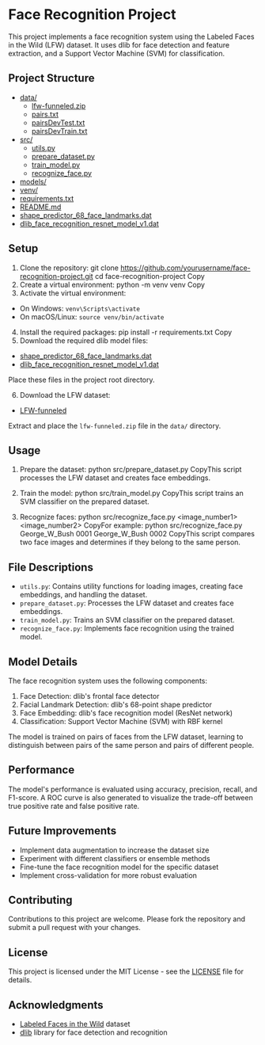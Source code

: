 # Face Recognition Project

This project implements a face recognition system using the Labeled Faces in the Wild (LFW) dataset. It uses dlib for face detection and feature extraction, and a Support Vector Machine (SVM) for classification.

## Project Structure
<ul>
  <li><a href="#data">data/</a>
    <ul>
      <li><a href="#lfw-funneled">lfw-funneled.zip</a></li>
      <li><a href="#pairs">pairs.txt</a></li>
      <li><a href="#pairsDevTest">pairsDevTest.txt</a></li>
      <li><a href="#pairsDevTrain">pairsDevTrain.txt</a></li>
    </ul>
  </li>
  <li><a href="#src">src/</a>
    <ul>
      <li><a href="#utils">utils.py</a></li>
      <li><a href="#prepare_dataset">prepare_dataset.py</a></li>
      <li><a href="#train_model">train_model.py</a></li>
      <li><a href="#recognize_face">recognize_face.py</a></li>
    </ul>
  </li>
  <li><a href="#models">models/</a></li>
  <li><a href="#venv">venv/</a></li>
  <li><a href="#requirements">requirements.txt</a></li>
  <li><a href="#README.md">README.md</a></li>
  <li><a href="#shape_predictor_68_face_landmarks">shape_predictor_68_face_landmarks.dat</a></li>
  <li><a href="#dlib_face_recognition_resnet_model_v1">dlib_face_recognition_resnet_model_v1.dat</a></li>
</ul>

## Setup

1. Clone the repository:
git clone https://github.com/yourusername/face-recognition-project.git
cd face-recognition-project
Copy
2. Create a virtual environment:
python -m venv venv
Copy
3. Activate the virtual environment:
- On Windows: `venv\Scripts\activate`
- On macOS/Linux: `source venv/bin/activate`

4. Install the required packages:
pip install -r requirements.txt
Copy
5. Download the required dlib model files:
- [shape_predictor_68_face_landmarks.dat](http://dlib.net/files/shape_predictor_68_face_landmarks.dat.bz2)
- [dlib_face_recognition_resnet_model_v1.dat](http://dlib.net/files/dlib_face_recognition_resnet_model_v1.dat.bz2)

Place these files in the project root directory.

6. Download the LFW dataset:
- [LFW-funneled](http://vis-www.cs.umass.edu/lfw/lfw-funneled.tgz)

Extract and place the `lfw-funneled.zip` file in the `data/` directory.

## Usage

1. Prepare the dataset:
python src/prepare_dataset.py
CopyThis script processes the LFW dataset and creates face embeddings.

2. Train the model:
python src/train_model.py
CopyThis script trains an SVM classifier on the prepared dataset.

3. Recognize faces:
python src/recognize_face.py <name1> <image_number1> <name2> <image_number2>
CopyFor example:
python src/recognize_face.py George_W_Bush 0001 George_W_Bush 0002
CopyThis script compares two face images and determines if they belong to the same person.

## File Descriptions

- `utils.py`: Contains utility functions for loading images, creating face embeddings, and handling the dataset.
- `prepare_dataset.py`: Processes the LFW dataset and creates face embeddings.
- `train_model.py`: Trains an SVM classifier on the prepared dataset.
- `recognize_face.py`: Implements face recognition using the trained model.

## Model Details

The face recognition system uses the following components:

1. Face Detection: dlib's frontal face detector
2. Facial Landmark Detection: dlib's 68-point shape predictor
3. Face Embedding: dlib's face recognition model (ResNet network)
4. Classification: Support Vector Machine (SVM) with RBF kernel

The model is trained on pairs of faces from the LFW dataset, learning to distinguish between pairs of the same person and pairs of different people.

## Performance

The model's performance is evaluated using accuracy, precision, recall, and F1-score. A ROC curve is also generated to visualize the trade-off between true positive rate and false positive rate.

## Future Improvements

- Implement data augmentation to increase the dataset size
- Experiment with different classifiers or ensemble methods
- Fine-tune the face recognition model for the specific dataset
- Implement cross-validation for more robust evaluation

## Contributing

Contributions to this project are welcome. Please fork the repository and submit a pull request with your changes.

## License

This project is licensed under the MIT License - see the [LICENSE](LICENSE) file for details.

## Acknowledgments

- [Labeled Faces in the Wild](http://vis-www.cs.umass.edu/lfw/) dataset
- [dlib](http://dlib.net/) library for face detection and recognition

